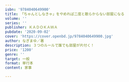 ```yaml
---
isbn: '9784040649900'
title: 「ちゃんとしなきゃ」をやめれば二度と散らからない部屋になる
volume: ''
series: ''
publisher: ＫＡＤＯＫＡＷＡ
pubdate: '2020-09-02'
cover: 'https://cover.openbd.jp/9784040649900.jpg'
author: なぎまゆ／著
description: ３つのルールで誰でも部屋が片付く！
price: '1200'
genre: ''
target: 一般
format: 単行本
content: 家事

---
```

